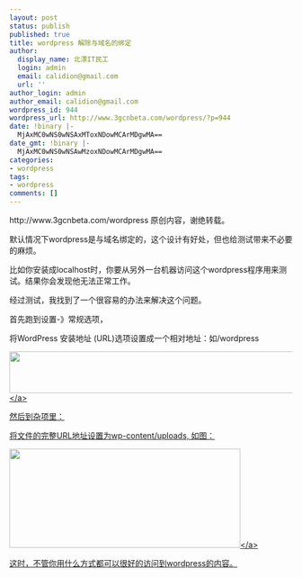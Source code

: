 ```yaml
---
layout: post
status: publish
published: true
title: wordpress 解除与域名的绑定
author:
  display_name: 北漂IT民工
  login: admin
  email: calidion@gmail.com
  url: ''
author_login: admin
author_email: calidion@gmail.com
wordpress_id: 944
wordpress_url: http://www.3gcnbeta.com/wordpress/?p=944
date: !binary |-
  MjAxMC0wNS0wNSAxMToxNDowMCArMDgwMA==
date_gmt: !binary |-
  MjAxMC0wNS0wNSAwMzoxNDowMCArMDgwMA==
categories:
- wordpress
tags:
- wordpress
comments: []
---
```

<p>http:&#47;&#47;www.3gcnbeta.com&#47;wordpress 原创内容，谢绝转载。</p>
<p>默认情况下wordpress是与域名绑定的，这个设计有好处，但也给测试带来不必要的麻烦。</p>
<p>比如你安装成localhost时，你要从另外一台机器访问这个wordpress程序用来测试。结果你会发现他无法正常工作。</p>
<p>经过测试，我找到了一个很容易的办法来解决这个问题。</p>
<p>首先跑到设置-》常规选项，</p>
<p>将WordPress 安装地址 (URL)选项设置成一个相对地址：如&#47;wordpress</p>
<p><a rel="attachment wp-att-945" href="http:&#47;&#47;www.3gcnbeta.com&#47;wordpress&#47;2010&#47;05&#47;05&#47;wordpress-%e8%a7%a3%e9%99%a4%e4%b8%8e%e5%9f%9f%e5%90%8d%e7%9a%84%e7%bb%91%e5%ae%9a&#47;%e6%9c%aa%e5%91%bd%e5%90%8d&#47;"><img class="aligncenter size-full wp-image-945" title="未命名" src="http:&#47;&#47;www.3gcnbeta.com&#47;wordpress&#47;wp-content&#47;uploads&#47;2010&#47;05&#47;未命名.jpg" alt="" width="535" height="74" &#47;><&#47;a></p>
<p>然后到杂项里：</p>
<p>将文件的完整URL地址设置为wp-content&#47;uploads, 如图：</p>
<p><a rel="attachment wp-att-946" href="http:&#47;&#47;www.3gcnbeta.com&#47;wordpress&#47;2010&#47;05&#47;05&#47;wordpress-%e8%a7%a3%e9%99%a4%e4%b8%8e%e5%9f%9f%e5%90%8d%e7%9a%84%e7%bb%91%e5%ae%9a&#47;%e6%9c%aa%e5%91%bd%e5%90%8d1&#47;"><img class="aligncenter size-full wp-image-946" title="未命名1" src="http:&#47;&#47;www.3gcnbeta.com&#47;wordpress&#47;wp-content&#47;uploads&#47;2010&#47;05&#47;未命名1.jpg" alt="" width="411" height="176" &#47;><&#47;a></p>
<p>这时，不管你用什么方式都可以很好的访问到wordpress的内容。</p>
